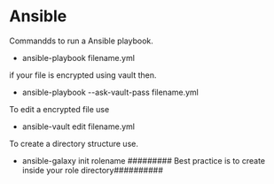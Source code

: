# Ansible

Commandds to run a Ansible playbook.
- ansible-playbook filename.yml

if your file is encrypted using vault then.
- ansible-playbook --ask-vault-pass filename.yml

To edit a encrypted file use
- ansible-vault edit filename.yml

To create a directory structure use.
- ansible-galaxy init rolename          ######### Best practice is to create inside your role directory##########
